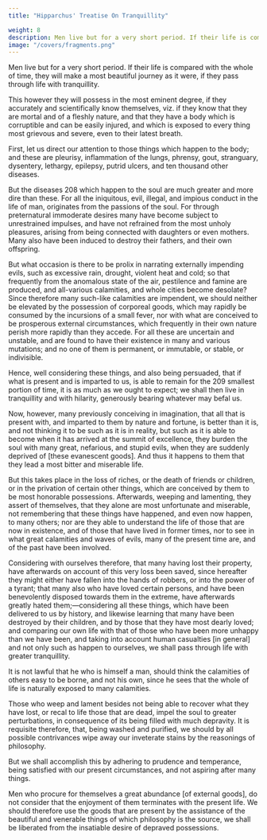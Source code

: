 ```yaml
---
title: "Hipparchus' Treatise On Tranquillity"

weight: 8
description: Men live but for a very short period. If their life is compared with the whole of time, they will make a most beautiful journey as it were, if they pass through life with tranquillity
image: "/covers/fragments.png"
---
```





Men live but for a very short period. If their life is compared with the whole of time, they will make a most beautiful journey as it were, if they pass through life with tranquillity. 

This however they will possess in the most eminent degree, if they accurately and scientifically know themselves, viz. if they know that they are mortal and of a fleshly nature, and that they have a body which is corruptible and can be easily injured, and which is exposed to every thing most grievous and severe, even to their latest breath. 

First, let us direct our attention to those things which happen to the body; and these are pleurisy, inflammation of the lungs, phrensy, gout, stranguary, dysentery, lethargy, epilepsy, putrid ulcers, and ten thousand other diseases. 

But the diseases 208 which happen to the soul are much greater and more dire than these. For all the iniquitous, evil, illegal, and impious conduct in the life of man, originates from the passions of the soul. For through preternatural immoderate desires many have become subject to unrestrained impulses, and have not refrained from the most unholy pleasures, arising from being connected with daughters or even mothers. Many also have been induced to destroy their fathers, and their own offspring. 

But what occasion is there to be prolix in narrating externally impending evils, such as excessive rain, drought, violent heat and cold; so that frequently from the anomalous state of the air, pestilence and famine are produced, and all-various calamities, and whole cities become desolate? Since therefore many such-like calamities are impendent, we should neither be elevated by the possession of corporeal goods, which may rapidly be consumed by the incursions of a small fever, nor with what are conceived to be prosperous external circumstances, which frequently in their own nature perish more rapidly than they accede. For all these are uncertain and unstable, and are found to have their existence in many and various mutations; and no one of them is permanent, or immutable, or stable, or indivisible. 

Hence, well considering these things, and also being persuaded, that if what is present and is imparted to us, is able to remain for the 209 smallest portion of time, it is as much as we ought to expect; we shall then live in tranquillity and with hilarity, generously bearing whatever may befal us.

Now, however, many previously conceiving in imagination, that all that is present with, and imparted to them by nature and fortune, is better than it is, and not thinking it to be such as it is in reality, but such as it is able to become when it has arrived at the summit of excellence, they burden the soul with many great, nefarious, and stupid evils, when they are suddenly deprived of [these evanescent goods]. And thus it happens to them that they lead a most bitter and miserable life. 

But this takes place in the loss of riches, or the death of friends or children, or in the privation of certain other things, which are conceived by them to be most honorable possessions. Afterwards, weeping and lamenting, they assert of themselves, that they alone are most unfortunate and miserable, not remembering that these things have happened, and even now happen, to many others; nor are they able to understand the life of those that are now in existence, and of those that have lived in former times, nor to see in what great calamities and waves of evils, many of the present time are, and of the past have been involved. 

Considering with ourselves therefore, that many having lost their property, have afterwards on account of this very loss been saved, since hereafter they might either have fallen into the hands of robbers, or into the power of a tyrant; that many also who have loved certain persons, and have been benevolently disposed towards them in the extreme, have afterwards greatly hated them;—considering all these things, which have been delivered to us by history, and likewise learning that many have been destroyed by their children, and by those that they have most dearly loved; and comparing our own life with that of those who have been more unhappy than we have been, and taking into account human casualties [in general] and not only such as happen to ourselves, we shall pass through life with greater tranquillity. 

It is not lawful that he who is himself a man, should think the calamities of others easy to be borne, and not his own, since he sees that the whole of life is naturally exposed to many calamities. 

Those who weep and lament besides not being able to recover what they have lost, or recal to life those that are dead, impel the soul to greater perturbations, in consequence of its being filled with much depravity. It is requisite therefore, that, being washed and purified, we should by all possible contrivances wipe away our inveterate stains by the reasonings of philosophy. 

But we shall accomplish this by adhering to prudence and temperance, being satisfied with our present circumstances, and not aspiring after many things. 

Men who procure for themselves a great abundance [of external goods], do not consider that the enjoyment of them terminates with the present life. We should therefore use the goods that are present by the assistance of the beautiful and venerable things of which philosophy is the source, we shall be liberated from the insatiable desire of depraved possessions.





